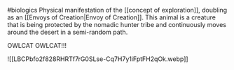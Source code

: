 #biologics 
Physical manifestation of the [[concept of exploration]], doubling as an [[Envoys of Creation|Envoy of Creation]]. This animal is a creature that is being protected by the nomadic hunter tribe and continuously moves around the desert in a semi-random path.

OWLCAT OWLCAT!!!

![[LBCPbfo2f828RHRTf7rG0SLse-Cq7H7y1iFptFH2qOk.webp]]